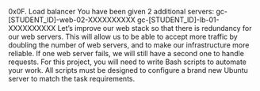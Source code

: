 0x0F. Load balancer
You have been given 2 additional servers:
gc-[STUDENT_ID]-web-02-XXXXXXXXXX
gc-[STUDENT_ID]-lb-01-XXXXXXXXXX
Let’s improve our web stack so that there is redundancy for our web servers. This will allow us to be able to accept more traffic by doubling the number of web servers, and to make our infrastructure more reliable. If one web server fails, we will still have a second one to handle requests.
For this project, you will need to write Bash scripts to automate your work. All scripts must be designed to configure a brand new Ubuntu server to match the task requirements.
